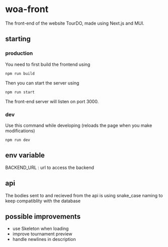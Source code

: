# woa-front
The front-end of the website TourDO, made using Next.js and MUI.


## starting

### production
You need to first build the frontend using 
```
npm run build
```
Then you can start the server using 
```
npm run start
```
The front-end server will listen on port 3000.

### dev
Use this command while developing (reloads the page when you make modifications)
```
npm run dev 
```


## env variable

BACKEND_URL : url to access the backend

## api

The bodies sent to and recieved from the api is using snake_case naming to keep compatiblity with the database


## possible improvements

-   use Skeleton when loading
-   improve tournament preview
-   handle newlines in description

